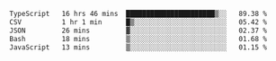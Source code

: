 <!--START_SECTION:waka-->

```txt
TypeScript   16 hrs 46 mins  ██████████████████████▒░░   89.38 %
CSV          1 hr 1 min      █▒░░░░░░░░░░░░░░░░░░░░░░░   05.42 %
JSON         26 mins         ▓░░░░░░░░░░░░░░░░░░░░░░░░   02.37 %
Bash         18 mins         ▒░░░░░░░░░░░░░░░░░░░░░░░░   01.68 %
JavaScript   13 mins         ▒░░░░░░░░░░░░░░░░░░░░░░░░   01.15 %
```

<!--END_SECTION:waka-->
